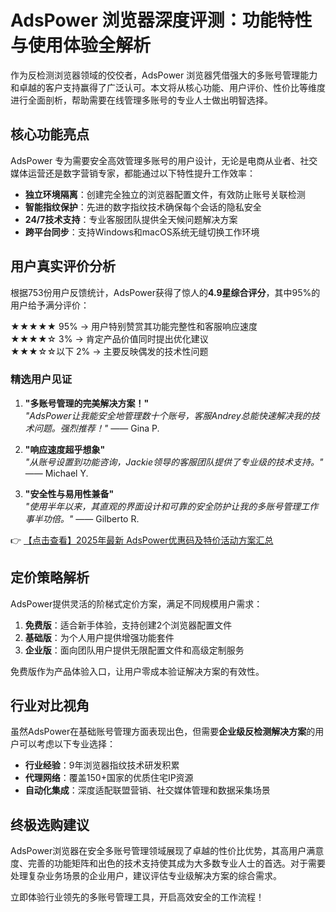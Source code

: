 # AdsPower 浏览器深度评测：功能特性与使用体验全解析

作为反检测浏览器领域的佼佼者，AdsPower 浏览器凭借强大的多账号管理能力和卓越的客户支持赢得了广泛认可。本文将从核心功能、用户评价、性价比等维度进行全面剖析，帮助需要在线管理多账号的专业人士做出明智选择。

## 核心功能亮点

AdsPower 专为需要安全高效管理多账号的用户设计，无论是电商从业者、社交媒体运营还是数字营销专家，都能通过以下特性提升工作效率：

- **独立环境隔离**：创建完全独立的浏览器配置文件，有效防止账号关联检测
- **智能指纹保护**：先进的数字指纹技术确保每个会话的隐私安全
- **24/7技术支持**：专业客服团队提供全天候问题解决方案
- **跨平台同步**：支持Windows和macOS系统无缝切换工作环境

## 用户真实评价分析

根据753份用户反馈统计，AdsPower获得了惊人的**4.9星综合评分**，其中95%的用户给予满分评价：

★★★★★ 95% → 用户特别赞赏其功能完整性和客服响应速度  
★★★★☆ 3% → 肯定产品价值同时提出优化建议  
★★★☆☆以下 2% → 主要反映偶发的技术性问题

### 精选用户见证

1. **"多账号管理的完美解决方案！"**  
   *"AdsPower让我能安全地管理数十个账号，客服Andrey总能快速解决我的技术问题。强烈推荐！"* —— Gina P.

2. **"响应速度超乎想象"**  
   *"从账号设置到功能咨询，Jackie领导的客服团队提供了专业级的技术支持。"* —— Michael Y.

3. **"安全性与易用性兼备"**  
   *"使用半年以来，其直观的界面设计和可靠的安全防护让我的多账号管理工作事半功倍。"* —— Gilberto R.

👉 [【点击查看】2025年最新 AdsPower优惠码及特价活动方案汇总](https://bit.ly/adspower_free)

## 定价策略解析

AdsPower提供灵活的阶梯式定价方案，满足不同规模用户需求：

1. **免费版**：适合新手体验，支持创建2个浏览器配置文件
2. **基础版**：为个人用户提供增强功能套件
3. **企业版**：面向团队用户提供无限配置文件和高级定制服务

免费版作为产品体验入口，让用户零成本验证解决方案的有效性。

## 行业对比视角

虽然AdsPower在基础账号管理方面表现出色，但需要**企业级反检测解决方案**的用户可以考虑以下专业选择：

- **行业经验**：9年浏览器指纹技术研发积累
- **代理网络**：覆盖150+国家的优质住宅IP资源
- **自动化集成**：深度适配联盟营销、社交媒体管理和数据采集场景

## 终极选购建议

AdsPower浏览器在安全多账号管理领域展现了卓越的性价比优势，其高用户满意度、完善的功能矩阵和出色的技术支持使其成为大多数专业人士的首选。对于需要处理复杂业务场景的企业用户，建议评估专业级解决方案的综合需求。

立即体验行业领先的多账号管理工具，开启高效安全的工作流程！